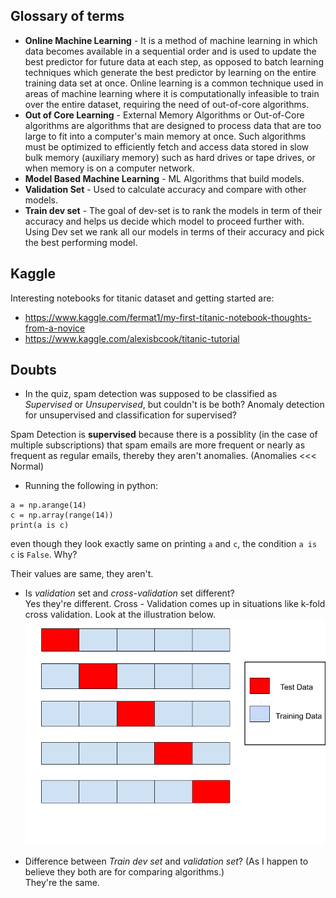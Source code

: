 ## Glossary of terms

* **Online Machine Learning** - It is a method of machine learning in which data becomes available in a sequential order and is used to update the best predictor for future data at each step, 
as opposed to batch learning techniques which generate the best predictor by learning on the entire training data set at once. Online learning is a common technique
used in areas of machine learning where it is computationally infeasible to train over the entire dataset, requiring the need of out-of-core algorithms.
* **Out of Core Learning** - External Memory Algorithms or Out-of-Core algorithms are algorithms that are designed to process data that are too large to fit into 
a computer's main memory at once. Such algorithms must be optimized to efficiently fetch and access data stored in slow bulk memory (auxiliary memory) such as 
hard drives or tape drives, or when memory is on a computer network.
* **Model Based Machine Learning** - ML Algorithms that build models.
* **Validation Set** - Used to calculate accuracy and compare with other models.
* **Train dev set** - The goal of dev-set is to rank the models in term of their accuracy and helps us decide which model to proceed further with. Using Dev set we
rank all our models in terms of their accuracy and pick the best performing model.


## Kaggle
Interesting notebooks for titanic dataset and getting started are:
* https://www.kaggle.com/fermat1/my-first-titanic-notebook-thoughts-from-a-novice
* https://www.kaggle.com/alexisbcook/titanic-tutorial

## Doubts
* In the quiz, spam detection was supposed to be classified as *Supervised* or *Unsupervised*, but couldn't is be both? Anomaly detection for unsupervised and 
classification for supervised?<br/>

Spam Detection is **supervised** because there is a possiblity (in the case of multiple subscriptions) that spam emails are more frequent or nearly as frequent as regular emails, thereby they aren't anomalies. (Anomalies <<< Normal)

* Running the following in python: 
```
a = np.arange(14)
c = np.array(range(14))
print(a is c)
```
even though they look exactly same on printing `a` and `c`, the condition `a is c` is `False`. Why?<br/>

Their values are same, they aren't.

* Is *validation* set and *cross-validation* set different?<br/>
Yes they're different. Cross - Validation comes up in situations like k-fold cross validation. Look at the illustration below. <br/>
![Cross Validation](cross-validation.png)

* Difference between *Train dev set* and *validation set*? (As I happen to believe they both are for comparing algorithms.) <br/>
They're the same.
